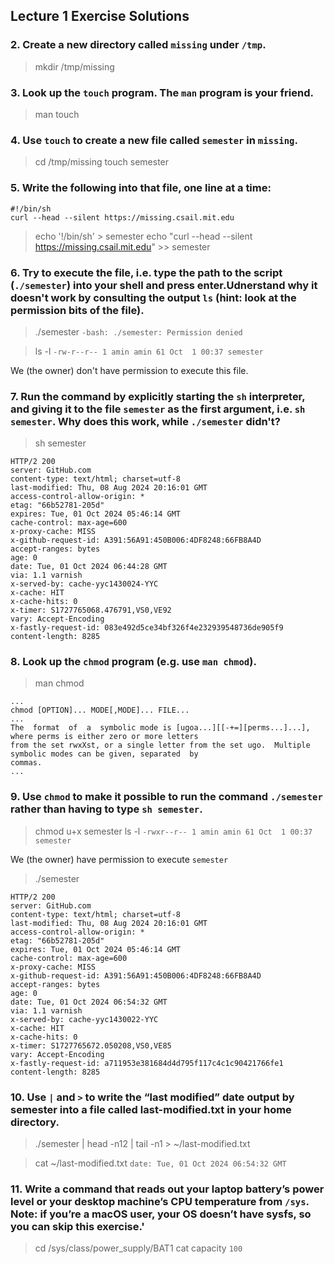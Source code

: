 ## Lecture 1 Exercise Solutions


### 2. Create a new directory called `missing` under `/tmp`.

> mkdir /tmp/missing

### 3. Look up the `touch` program. The `man` program is your friend.

> man touch

### 4. Use `touch` to create a new file called `semester` in `missing`.

> cd /tmp/missing
> touch semester

### 5. Write the following into that file, one line at a time:
```
#!/bin/sh
curl --head --silent https://missing.csail.mit.edu
```

> echo '!/bin/sh' > semester
> echo "curl --head --silent https://missing.csail.mit.edu" >> semester

### 6. Try to execute the file, i.e. type the path to the script (`./semester`) into your shell and press enter.Udnerstand why it doesn't work by consulting the output `ls` (hint: look at the permission bits of the file).

> ./semester
`-bash: ./semester: Permission denied`

> ls -l
`-rw-r--r-- 1 amin amin 61 Oct  1 00:37 semester`

We (the owner) don't have permission to execute this file.

### 7. Run the command by explicitly starting the `sh` interpreter, and giving it to the file `semester` as the first argument, i.e. `sh semester`. Why does this work, while `./semester` didn't?

> sh semester
```
HTTP/2 200
server: GitHub.com
content-type: text/html; charset=utf-8
last-modified: Thu, 08 Aug 2024 20:16:01 GMT
access-control-allow-origin: *
etag: "66b52781-205d"
expires: Tue, 01 Oct 2024 05:46:14 GMT
cache-control: max-age=600
x-proxy-cache: MISS
x-github-request-id: A391:56A91:450B006:4DF8248:66FB8A4D
accept-ranges: bytes
age: 0
date: Tue, 01 Oct 2024 06:44:28 GMT
via: 1.1 varnish
x-served-by: cache-yyc1430024-YYC
x-cache: HIT
x-cache-hits: 0
x-timer: S1727765068.476791,VS0,VE92
vary: Accept-Encoding
x-fastly-request-id: 083e492d5ce34bf326f4e232939548736de905f9
content-length: 8285
```

### 8. Look up the `chmod` program (e.g. use `man chmod`).

> man chmod
```
...
chmod [OPTION]... MODE[,MODE]... FILE...
...
The  format  of  a  symbolic mode is [ugoa...][[-+=][perms...]...], where perms is either zero or more letters
from the set rwxXst, or a single letter from the set ugo.  Multiple symbolic modes can be given, separated  by
commas.
...
```

### 9. Use `chmod` to make it possible to run the command `./semester` rather than having to type `sh semester`.

> chmod u+x semester
> ls -l
`-rwxr--r-- 1 amin amin 61 Oct  1 00:37 semester`

We (the owner) have permission to execute `semester`

> ./semester
```
HTTP/2 200
server: GitHub.com
content-type: text/html; charset=utf-8
last-modified: Thu, 08 Aug 2024 20:16:01 GMT
access-control-allow-origin: *
etag: "66b52781-205d"
expires: Tue, 01 Oct 2024 05:46:14 GMT
cache-control: max-age=600
x-proxy-cache: MISS
x-github-request-id: A391:56A91:450B006:4DF8248:66FB8A4D
accept-ranges: bytes
age: 0
date: Tue, 01 Oct 2024 06:54:32 GMT
via: 1.1 varnish
x-served-by: cache-yyc1430022-YYC
x-cache: HIT
x-cache-hits: 0
x-timer: S1727765672.050208,VS0,VE85
vary: Accept-Encoding
x-fastly-request-id: a711953e381684d4d795f117c4c1c90421766fe1
content-length: 8285
```

### 10. Use `|` and `>` to write the “last modified” date output by semester into a file called last-modified.txt in your home directory.

> ./semester | head -n12 | tail -n1 > ~/last-modified.txt

> cat ~/last-modified.txt
`date: Tue, 01 Oct 2024 06:54:32 GMT`

### 11. Write a command that reads out your laptop battery’s power level or your desktop machine’s CPU temperature from `/sys`. Note: if you’re a macOS user, your OS doesn’t have sysfs, so you can skip this exercise.'

> cd /sys/class/power_supply/BAT1
> cat capacity
`100`





